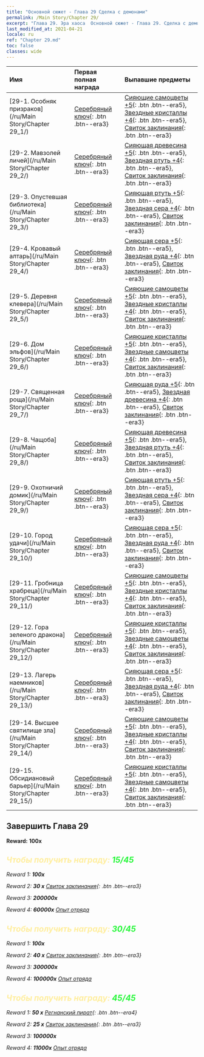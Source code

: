 ```yaml
---
title: "Основной сюжет - Глава 29 Сделка с демонами"
permalink: /Main Story/Chapter 29/
excerpt: "Глава 29. Эра хаоса  Основной сюжет - Глава 29. Сделка с демонами"
last_modified_at: 2021-04-21
locale: ru
ref: "Chapter 29.md"
toc: false
classes: wide
---
```


  | Имя |  Первая полная награда | Выпавшие предметы |
  |:------------|:------------|:------------| 
  | [29-1. Особняк призраков](/ru/Main Story/Chapter 29_1/) | [Серебряный ключ](/ru/Items/con_693/){: .btn .btn--era3} | [Сияющие самоцветы +5](/ru/Items/mat_100/){: .btn .btn--era5}, [Звездные кристаллы +4](/ru/Items/mat_94/){: .btn .btn--era5}, [Свиток заклинания](/ru/Items/con_694/){: .btn .btn--era3} |
  | [29-2. Мавзолей личей](/ru/Main Story/Chapter 29_2/) | [Серебряный ключ](/ru/Items/con_693/){: .btn .btn--era3} | [Сияющая древесина +5](/ru/Items/mat_97/){: .btn .btn--era5}, [Звездная ртуть +4](/ru/Items/mat_91/){: .btn .btn--era5}, [Свиток заклинания](/ru/Items/con_694/){: .btn .btn--era3} |
  | [29-3. Опустевшая библиотека](/ru/Main Story/Chapter 29_3/) | [Серебряный ключ](/ru/Items/con_693/){: .btn .btn--era3} | [Сияющая ртуть +5](/ru/Items/mat_98/){: .btn .btn--era5}, [Звездная сера +4](/ru/Items/mat_92/){: .btn .btn--era5}, [Свиток заклинания](/ru/Items/con_694/){: .btn .btn--era3} |
  | [29-4. Кровавый алтарь](/ru/Main Story/Chapter 29_4/) | [Серебряный ключ](/ru/Items/con_693/){: .btn .btn--era3} | [Сияющая сера +5](/ru/Items/mat_99/){: .btn .btn--era5}, [Звездная руда +4](/ru/Items/mat_89/){: .btn .btn--era5}, [Свиток заклинания](/ru/Items/con_694/){: .btn .btn--era3} |
  | [29-5. Деревня клевера](/ru/Main Story/Chapter 29_5/) | [Серебряный ключ](/ru/Items/con_693/){: .btn .btn--era3} | [Сияющие самоцветы +5](/ru/Items/mat_100/){: .btn .btn--era5}, [Звездные кристаллы +4](/ru/Items/mat_94/){: .btn .btn--era5}, [Свиток заклинания](/ru/Items/con_694/){: .btn .btn--era3} |
  | [29-6. Дом эльфов](/ru/Main Story/Chapter 29_6/) | [Серебряный ключ](/ru/Items/con_693/){: .btn .btn--era3} | [Сияющие кристаллы +5](/ru/Items/mat_101/){: .btn .btn--era5}, [Звездные самоцветы +4](/ru/Items/mat_93/){: .btn .btn--era5}, [Свиток заклинания](/ru/Items/con_694/){: .btn .btn--era3} |
  | [29-7. Священная роща](/ru/Main Story/Chapter 29_7/) | [Серебряный ключ](/ru/Items/con_693/){: .btn .btn--era3} | [Сияющая руда +5](/ru/Items/mat_96/){: .btn .btn--era5}, [Звездная древесина +4](/ru/Items/mat_90/){: .btn .btn--era5}, [Свиток заклинания](/ru/Items/con_694/){: .btn .btn--era3} |
  | [29-8. Чащоба](/ru/Main Story/Chapter 29_8/) | [Серебряный ключ](/ru/Items/con_693/){: .btn .btn--era3} | [Сияющая древесина +5](/ru/Items/mat_97/){: .btn .btn--era5}, [Звездная ртуть +4](/ru/Items/mat_91/){: .btn .btn--era5}, [Свиток заклинания](/ru/Items/con_694/){: .btn .btn--era3} |
  | [29-9. Охотничий домик](/ru/Main Story/Chapter 29_9/) | [Серебряный ключ](/ru/Items/con_693/){: .btn .btn--era3} | [Сияющая ртуть +5](/ru/Items/mat_98/){: .btn .btn--era5}, [Звездная сера +4](/ru/Items/mat_92/){: .btn .btn--era5}, [Свиток заклинания](/ru/Items/con_694/){: .btn .btn--era3} |
  | [29-10. Город удачи](/ru/Main Story/Chapter 29_10/) | [Серебряный ключ](/ru/Items/con_693/){: .btn .btn--era3} | [Сияющая сера +5](/ru/Items/mat_99/){: .btn .btn--era5}, [Звездная руда +4](/ru/Items/mat_89/){: .btn .btn--era5}, [Свиток заклинания](/ru/Items/con_694/){: .btn .btn--era3} |
  | [29-11. Гробница храбреца](/ru/Main Story/Chapter 29_11/) | [Серебряный ключ](/ru/Items/con_693/){: .btn .btn--era3} | [Сияющие самоцветы +5](/ru/Items/mat_100/){: .btn .btn--era5}, [Звездные кристаллы +4](/ru/Items/mat_94/){: .btn .btn--era5}, [Свиток заклинания](/ru/Items/con_694/){: .btn .btn--era3} |
  | [29-12. Гора зеленого дракона](/ru/Main Story/Chapter 29_12/) | [Серебряный ключ](/ru/Items/con_693/){: .btn .btn--era3} | [Сияющие кристаллы +5](/ru/Items/mat_101/){: .btn .btn--era5}, [Звездные самоцветы +4](/ru/Items/mat_93/){: .btn .btn--era5}, [Свиток заклинания](/ru/Items/con_694/){: .btn .btn--era3} |
  | [29-13. Лагерь наемников](/ru/Main Story/Chapter 29_13/) | [Серебряный ключ](/ru/Items/con_693/){: .btn .btn--era3} | [Сияющая сера +5](/ru/Items/mat_99/){: .btn .btn--era5}, [Звездная руда +4](/ru/Items/mat_89/){: .btn .btn--era5}, [Свиток заклинания](/ru/Items/con_694/){: .btn .btn--era3} |
  | [29-14. Высшее святилище зла](/ru/Main Story/Chapter 29_14/) | [Серебряный ключ](/ru/Items/con_693/){: .btn .btn--era3} | [Сияющие самоцветы +5](/ru/Items/mat_100/){: .btn .btn--era5}, [Звездные кристаллы +4](/ru/Items/mat_94/){: .btn .btn--era5}, [Свиток заклинания](/ru/Items/con_694/){: .btn .btn--era3} |
  | [29-15. Обсидиановый барьер](/ru/Main Story/Chapter 29_15/) | [Серебряный ключ](/ru/Items/con_693/){: .btn .btn--era3} | [Сияющие кристаллы +5](/ru/Items/mat_101/){: .btn .btn--era5}, [Звездные самоцветы +4](/ru/Items/mat_93/){: .btn .btn--era5}, [Свиток заклинания](/ru/Items/con_694/){: .btn .btn--era3} |


## Завершить Глава 29

 **Reward:**  **100x** <i class="fas fa-gem"/>



## <span style="color: #ffeea0">Чтобы получить награду: </span><span style="color: #27f73a">15/45</span>

 Reward 1:  **100x** <i class="fas fa-gem"/>

 Reward 2: **30 x** [Свиток заклинания](/ru/Items/con_694/){: .btn .btn--era3}

 Reward 3:  **200000x** <i class="fas fa-coins"/>

 Reward 4:  **60000x** [Опыт отряда](/ru/Items/con_902/)



## <span style="color: #ffeea0">Чтобы получить награду: </span><span style="color: #27f73a">30/45</span>

 Reward 1:  **100x** <i class="fas fa-gem"/>

 Reward 2: **40 x** [Свиток заклинания](/ru/Items/con_694/){: .btn .btn--era3}

 Reward 3:  **300000x** <i class="fas fa-coins"/>

 Reward 4:  **100000x** [Опыт отряда](/ru/Items/con_902/)



## <span style="color: #ffeea0">Чтобы получить награду: </span><span style="color: #27f73a">45/45</span>

 Reward 1: **50 x** [Регнанский пират](/ru/Items/unt_273/){: .btn .btn--era4}

 Reward 2: **25 x** [Свиток заклинания](/ru/Items/con_694/){: .btn .btn--era3}

 Reward 3:  **100000x** <i class="fas fa-coins"/>

 Reward 4:  **11000x** [Опыт отряда](/ru/Items/con_902/)


